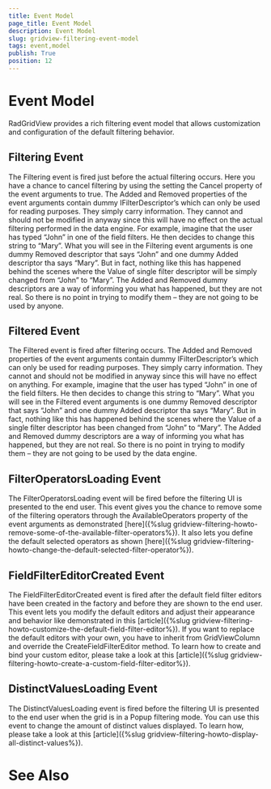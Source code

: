 ```yaml
---
title: Event Model
page_title: Event Model
description: Event Model
slug: gridview-filtering-event-model
tags: event,model
publish: True
position: 12
---
```


# Event Model



RadGridView provides a rich filtering event model that allows customization and configuration of the default filtering behavior.

## Filtering Event

The Filtering event is fired just before the actual filtering occurs. Here you have a chance to cancel filtering by using the setting the Cancel property of the event arguments to true. The Added and Removed properties of the event arguments contain dummy IFilterDescriptor’s which can only be used for reading purposes. They simply carry information. They cannot and should not be modified in anyway since this will have no effect on the actual filtering performed in the data engine. For example, imagine that the user has typed “John” in one of the field filters. He then decides to change this string to “Mary”. What you will see in the Filtering event arguments is one dummy Removed descriptor that says “John” and one dummy Added descriptor tha says “Mary”. But in fact, nothing like this has happened behind the scenes where the Value of single filter descriptor will be simply changed from “John” to “Mary”. The Added and Removed dummy descriptors are a way of informing you what has happened, but they are not real. So there is no point in trying to modify them – they are not going to be used by anyone.

## Filtered Event

The Filtered event is fired after filtering occurs. The Added and Removed properties of the event arguments contain dummy IFilterDescriptor’s which can only be used for reading purposes. They simply carry information. They cannot and should not be modified in anyway since this will have no effect on anything. For example, imagine that the user has typed “John” in one of the field filters. He then decides to change this string to “Mary”. What you will see in the Filtered event arguments is one dummy Removed descriptor that says “John” and one dummy Added descriptor tha says “Mary”. But in fact, nothing like this has happened behind the scenes where the Value of a single filter descriptor has been changed from “John” to “Mary”. The Added and Removed dummy descriptors are a way of informing you what has happened, but they are not real. So there is no point in trying to modify them – they are not going to be used by the data engine.

## FilterOperatorsLoading Event

The FilterOperatorsLoading event will be fired before the filtering UI is presented to the end user. This event gives you the chance to remove some of the filtering operators through the AvailableOperators property of the event arguments as demonstrated [here]({%slug gridview-filtering-howto-remove-some-of-the-available-filter-operators%}). It also lets you define the default selected operators as shown [here]({%slug gridview-filtering-howto-change-the-default-selected-filter-operator%}).

## FieldFilterEditorCreated Event

The FieldFilterEditorCreated event is fired after the default field filter editors have been created in the factory and before they are shown to the end user. This event lets you modify the default editors and adjust their appearance and behavior like demonstrated in this [article]({%slug gridview-filtering-howto-customize-the-default-field-filter-editor%}). If you want to replace the default editors with your own, you have to inherit from GridViewColumn and override the CreateFieldFilterEditor method. To learn how to create and bind your custom editor, please take a look at this [article]({%slug gridview-filtering-howto-create-a-custom-field-filter-editor%}).

## DistinctValuesLoading Event

The DistinctValuesLoading event is fired before the filtering UI is presented to the end user when the grid is in a Popup filtering mode. You can use this event to change the amount of distinct values displayed. To learn how, please take a look at this [article]({%slug gridview-filtering-howto-display-all-distinct-values%}).

# See Also

